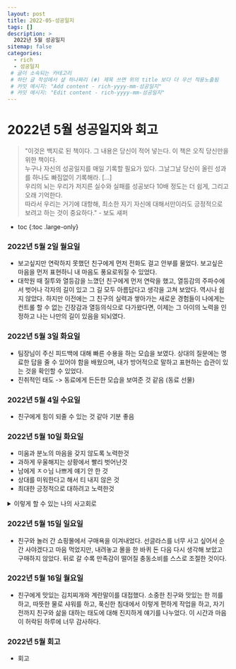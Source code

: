 ```yaml
---
layout: post
title: 2022-05-성공일지
tags: []
description: >
  2022년 5월 성공일지
sitemap: false
categories:
  - rich
  - 성공일지
 # 글이 소속되는 카테고리 
 # 하단 글 작성에서 샾 하나짜리 (#) 제목 쓰면 위의 title 보다 더 우선 적용노출됨 
 # 커밋 메시지: "Add content - rich-yyyy-mm-성공일지"
 # 커밋 메시지: "Edit content - rich-yyyy-mm-성공일지"
---
```



# 2022년 5월 성공일지와 회고  
>"이것은 백지로 된 책이다. 그 내용은 당신이 적어 넣는다. 이 책은 오직 당신만을 위한 책이다.  
>누구나 자신의 성공일지를 매일 기록할 필요가 있다. 그날그날 당신이 올린 성과를 하나도 빠짐없이 기록해라. [...]    
>우리의 뇌는 우리가 저지른 실수와 실패를 성공보다 10배 정도는 더 쉽게, 그리고 오래 기억한다.  
>따라서 우리는 거기에 대항해, 최소한 자기 자신에 대해서만이라도 긍정적으로 보려고 하는 것이 중요하다." - 보도 섀퍼

* toc
{:toc .large-only}

### 2022년 5월 2일 월요일    
- 보고싶지만 연락하지 못했던 친구에게 먼저 전화도 걸고 안부를 물었다. 보고싶은 마음을 먼저 표현하니 내 마음도 풍요로워질 수 있었다.   
- 대학원 때 질투와 열등감을 느꼈던 친구에게 먼저 연락을 했고, 열등감의 주파수에서 벗어나 각자의 길이 있고 그 길 모두 아름답다고 생각을 고쳐 보았다. 역시나 쉽지 않았다. 하지만 이전에는 그 친구의 실력과 쌓아가는 새로운 경험들이 나에게는 컨트롤 할 수 없는 긴장감과 열등의식으로 다가왔다면, 이제는 그 아이의 노력을 인정하고 나는 나만의 길이 있음을 되뇌였다. 

### 2022년 5월 3일 화요일    
- 팀장님이 주신 피드백에 대해 빠른 수용을 하는 모습을 보였다. 상대의 질문에는 명료한 답을 줄 수 있어야 함을 배웠으며, 내가 방어적으로 말하고 표현하는 습관이 있는 것을 확인할 수 있었다.   
- 진취적인 태도 -> 동료에게 든든한 모습을 보여준 것 같음 (동료 선물)  

### 2022년 5월 4일 수요일  
- 친구에게 힘이 되줄 수 있는 것 같아 기분 좋음 

### 2022년 5월 10일 화요일  
- 미움과 분노의 마음을 갖지 않도록 노력한것 
- 과하게 우울해지는 상황에서 빨리 벗어난것 
- 남에게 ㅈㅇ님 나쁘게 얘기 안 한 것 
- 상대를 미워한다고 해서 티 내지 않은 것 
- 최대한 긍정적으로 대하려고 노력한것  

<details>
<summary>이렇게 할 수 있는 나의 사고회로</summary>
<div markdown="1">

- 오늘 왜 과거처럼 상사J에 대해 화가 났는지 좀 더 분해해 보고, 나의 마인드셋 보수공사를 해야겠다.  
  > 
  J의 모호한 말과 (말하지 않지만) 행동이나 표정으로 티를 냄 
  (당신이 먼저 제안했던 것 나는 행동에 옮긴 것 뿐인데, 그것은 잊고 당장 본인의 마음에 안 드는 부분을 티 냄. 내가 현재 일이 많다는 것을 알고 있으며, 그 중 그 어떤 일도 팀에 관련 안 된 것이 없다는 것을 자꾸 까먹으심)  
  - 화가 난 부분: 
    - "모호함", "본인이 했던 말 조차 까먹는 일이 빈번함", "말이 아닌 비언어적 표현을 자주 쓰는 성향"  
  - **화를 낼 필요가 없는 이유** :  
    - 나는 내 영역에서 최선을 다하고 있다. 당당하게 말할 수 있다. 마찬가지로, 그도 그의 영역에서 분명 최선을 다 하고 있는 사람일 것이다. 
    - 최선을 다 하는 그 영역이 여러 이유 (다른 직무, 다른 팀 등)로 나의 영역과 다를 뿐이다.  
    - 명확하게 말하면, 소속 부서도 다르고 직무도 다른 사람이다. 점점 더 접점이 줄어들 사람에게 마음을 쓸 필요가 없다.  
    - **무엇보다, 그는 내 인생에 전혀 비중이 없는 사람이다**. 내게 어떠한 영감을 준 사람도 아니며, 감동을 준 사람도 아닌데 필요 이상의 감정을 그에게 할당하는 것은 '비효율적'이다. 그의 단점을 생각하지 말고, 그 에너지로 나에게 깨달음, 용기를 주었던 사람들을 떠올리고 그들로부터 배우자. 
    - 자, 나는 독립적인 사람이다. 나의 감정에 비중도 없는 피쳐같은 그가, 나의 감정과는 높은 상관성을 보인다? 앞뒤가 맞지 않다! 다시 한 번 마음에 새기자. **나는 독립적인 사람이다. 나는 내 감정의 주인이다**. 

</div>
</details>

### 2022년 5월 15일 일요일  
- 친구와 놀러 간 쇼핑몰에서 구매욕을 이겨내었다. 선글라스를 너무 사고 싶어서 순간 사야겠다고 마음 먹었지만, 내려놓고 몰을 한 바퀴 돈 다음 다시 생각해 보았고 구매하지 않았다. 뒤로 갈 수록 만족감이 떨어질 충동소비를 스스로 조절한 것이다.   

### 2022년 5월 16일 월요일  
- 친구에게 맛있는 김치찌개와 계란말이를 대접했다. 소중한 친구와 맛있는 한 끼를 하고, 따뜻한 물로 샤워를 하고, 푹신한 침대에서 이렇게 편하게 작업을 하고, 자기 전까지 친구와 삶을 대하는 태도에 대해 진지하게 얘기를 나누었다. 이 시간과 마음이 허락된 하루에 너무 감사하다.         

### 2022년 5월 회고  
- 회고  
